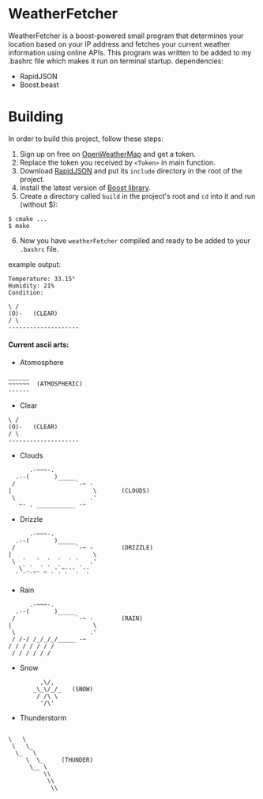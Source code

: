 # WeatherFetcher

WeatherFetcher is a boost-powered small program that determines your location based on your IP address and fetches your current weather information using online APIs. This program was written to be added to my .bashrc file which makes it run on terminal startup.
dependencies:
 - RapidJSON
 - Boost.beast
 
# Building
In order to build this project, follow these steps:
1. Sign up on free on [OpenWeatherMap](openweathermap.org/) and get a token.
2. Replace the token you received by `<Token>` in main function.
3. Download [RapidJSON](https://github.com/Tencent/rapidjson) and put its `include` directory in the root of the project.
4. Install the latest version of [Boost library](https://www.boost.org/).
5. Create a directory called `build` in the project's root and `cd` into it and run (without $): 
```
$ cmake ...
$ make
```
6. Now you have `weatherFetcher` compiled and ready to be added to your `.bashrc` file.

example output:

```text
Temperature: 33.15°
Humidity: 21%
Condition:

\ / 
(O)-   (CLEAR)
/ \
--------------------
```

#### Current ascii arts:
  - Atomosphere
```text
______
~~~~~~  (ATMOSPHERIC)
------   
```

  - Clear
```text
\ / 
(O)-   (CLEAR)
/ \
--------------------
```

  - Clouds
```text
      .-~~~-.
  .--(       )_____
 /                 `-~ -
|                       \       (CLOUDS)
 \                     .'
   ~- . ___________ -~
```
  - Drizzle
```text
      .-~~~-.
  .--(       )_____
 /                 `-~ -        (DRIZZLE)
|                       \
 \  `   `  `  `  ` `   .'
   \`_`__`_` -`~--- `-- 
  ` ` ``  ` ` ` `  `  `
```
  - Rain
```text
      .-~~~-.
  .--(       )_____
 /                 `-~ -        (RAIN)
|                       \
 \                     .'
 / /-/ /_/_/_/_____ -~
/ / / / / / /
 / / / / / /
```
  - Snow
```text
         ,\/,
       _\_\/_/_   (SNOW)
        / /\ \
         '/\'
```
 - Thunderstorm
```text

\   \
 \   \_
  \_   \
     \  \_     (THUNDER)
      \__ \
          \\
           \\
            \\
```

